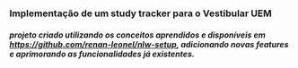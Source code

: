 ### Implementação de um study tracker para o Vestibular UEM

##### projeto criado utilizando os conceitos aprendidos e disponíveis em https://github.com/renan-leonel/nlw-setup, adicionando novas features e aprimorando as funcionalidades já existentes. 
